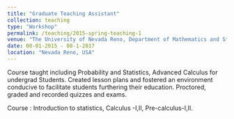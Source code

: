 ```yaml
---
title: "Graduate Teaching Assistant"
collection: teaching
type: "Workshop"
permalink: /teaching/2015-spring-teaching-1
venue: "The University of Nevada Reno, Department of Mathematics and Statistics"
date: 08-01-2015 - 08-1-2017 
location: "Nevada Reno, USA"
---
```


Course taught including Probability and Statistics, Advanced Calculus for undergrad Students.
Created lesson plans and fostered an environment conducive to facilitate students furthering their education.
Proctored, graded and recorded quizzes and exams. 

Course : Introduction to statistics, Calculus -I,II, Pre-calculus-I,II.



